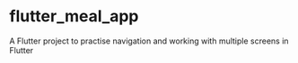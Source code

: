 # flutter_meal_app

A Flutter project to practise navigation and working with multiple screens in Flutter
